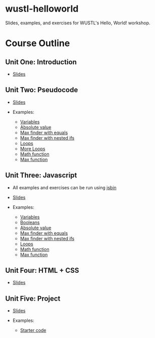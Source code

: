 # wustl-helloworld
Slides, examples, and exercises for WUSTL's Hello, World! workshop.

# Course Outline

## Unit One: Introduction

* [Slides](Slides/HelloWorld1.pdf)

## Unit Two: Pseudocode

* [Slides](Slides/pseudocode.pdf)

* Examples:

  * [Variables](Examples/PseudoCode/Variables.txt)
  * [Absolute value](Examples/PseudoCode/AbsoluteValue.txt)
  * [Max finder with equals](Examples/PseudoCode/MaxWithEquals.txt)
  * [Max finder with nested ifs](Examples/PseudoCode/MaxNested.txt)
  * [Loops](Examples/PseudoCode/Loops.txt)
  * [More Loops](Examples/PseudoCode/forLoopExample.txt)
  * [Math function](Examples/PseudoCode/mathFunction.txt)
  * [Max function](Examples/PseudoCode/maxFunction.txt)
  
## Unit Three: Javascript

* All examples and exercises can be run using [jsbin](http://jsbin.com)

* [Slides](Slides/javascript.pdf)

* Examples:

  * [Variables](Examples/JavaScript/Variables.js) 
  * [Booleans](Examples/JavaScript/Booleans.js)
  * [Absolute value](Examples/JavaScript/AbsoluteValue.js)
  * [Max finder with equals](Examples/JavaScript/MaxWithEquals.js)
  * [Max finder with nested ifs](Examples/JavaScript/MaxNested.js)
  * [Loops](Examples/JavaScript/Loops.js)
  * [Math function](Examples/JavaScript/mathfunction.js)
  * [Max function](Examples/JavaScript/maxFunction.js)
  
## Unit Four: HTML + CSS

* [Slides](Slides/htmlcss.pdf)

## Unit Five: Project

* [Slides](Slides/pong.pdf)

* Examples:

	* [Starter code](https://jsfiddle.net/dsshook/uh70vax8/)